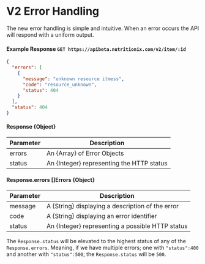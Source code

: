 V2 Error Handling
========================

The new error handling is simple and intuitive. When an error occurs the API will respond with a uniform output.

#### Example Response `GET https://apibeta.nutritionix.com/v2/item/:id`

```json
{
  "errors": [
    {
      "message": "unknown resource itmess",
      "code": "resource_unknown",
      "status": 404
    }
  ],
  "status": 404
}
```

#### Response {Object}

| Parameter       | Description                          |
|-----------------|--------------------------------------|
| errors          | An {Array} of Error Objects          |
| status          | An {Integer} representing the HTTP status          |


#### Response.errors []Errors {Object}

| Parameter       | Description                          |
|-----------------|--------------------------------------|
| message         | A {String} displaying a description of the error |
| code            | A {String} displaying an error identifier |
| status          | An {Integer} representing a possible HTTP status |

The `Response.status` will be elevated to the highest status of any of the `Response.errors`.
Meaning, if we have multiple errors; one with `"status":400` and another with `"status":500`; the `Response.status` will be `500`.
